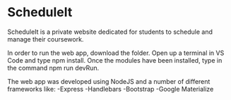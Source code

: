 # ScheduleIt
ScheduleIt is a private website dedicated for students to schedule and manage their coursework. 

In order to run the web app, download the folder. Open up a terminal in VS Code and type npm install. Once the modules have been installed, type in the command npm run devRun.

The web app was developed using NodeJS and a number of different frameworks like:
-Express
-Handlebars
-Bootstrap
-Google Materialize


